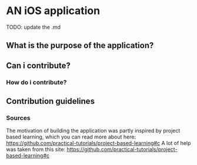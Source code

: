 # AN iOS application
TODO: update the .md
## What is the purpose of the application?

## Can i contribute?

### How do i contribute?

## Contribution guidelines

### Sources
The motivation of building the application was partly inspired by project based learning, which you can read more about here: https://github.com/practical-tutorials/project-based-learning#c
A lot of help was taken from this site: https://github.com/practical-tutorials/project-based-learning#c
